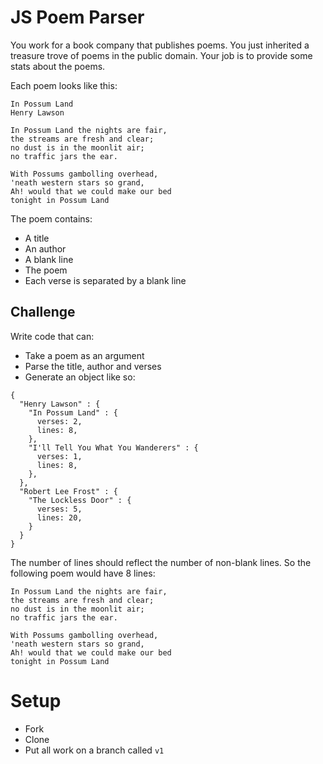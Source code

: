 # JS Poem Parser

You work for a book company that publishes poems.  You just inherited a treasure trove of poems in the public domain.
Your job is to provide some stats about the poems.

Each poem looks like this:

```
In Possum Land
Henry Lawson

In Possum Land the nights are fair,
the streams are fresh and clear;
no dust is in the moonlit air;
no traffic jars the ear.

With Possums gambolling overhead,
'neath western stars so grand,
Ah! would that we could make our bed
tonight in Possum Land
```

The poem contains:

* A title
* An author
* A blank line
* The poem
* Each verse is separated by a blank line

## Challenge

Write code that can:

* Take a poem as an argument
* Parse the title, author and verses
* Generate an object like so:

```
{
  "Henry Lawson" : {
    "In Possum Land" : {
      verses: 2,
      lines: 8,
    },
    "I'll Tell You What You Wanderers" : {
      verses: 1,
      lines: 8,
    },
  },
  "Robert Lee Frost" : {
    "The Lockless Door" : {
      verses: 5,
      lines: 20,
    }
  }
}
```

The number of lines should reflect the number of non-blank lines.  So the following poem would have 8 lines:

```
In Possum Land the nights are fair,
the streams are fresh and clear;
no dust is in the moonlit air;
no traffic jars the ear.

With Possums gambolling overhead,
'neath western stars so grand,
Ah! would that we could make our bed
tonight in Possum Land
```

# Setup

* Fork
* Clone
* Put all work on a branch called `v1`
